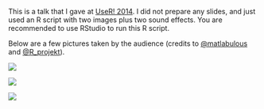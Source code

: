 This is a talk that I gave at [UseR! 2014](http://user2014.stat.ucla.edu). I did not prepare any slides, and just used an R script with two images plus two sound effects. You are recommended to use RStudio to run this R script.

Below are a few pictures taken by the audience (credits to [@matlabulous](https://twitter.com/matlabulous) and [@R_projekt](https://twitter.com/R_projekt)).

![](http://i.imgur.com/JkLXISV.jpg)

![](http://i.imgur.com/ZJ7tVmK.jpg)

![](http://i.imgur.com/VzrEYWJ.jpg)
